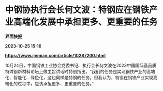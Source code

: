 # 中钢协执行会长何文波：特钢应在钢铁产业高端化发展中承担更多、更重要的任务
**界面快报**

**2023-10-25 15:16**

**https://www.jiemian.com/article/10287200.html**

10月24日，中国钢铁工业协会党委书记、执行会长何文波在2023中国国际高品质特殊钢新材料论坛上做主旨讲话时特别指出。“我们的任务是实现钢铁产业的高端化、智能化、绿色化，这也同样是特钢的任务。但我认为，特钢在钢铁产业实现高端化的过程中，应该承担更多、更重要的任务。”